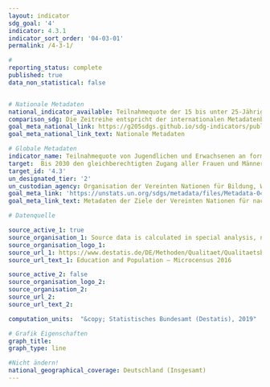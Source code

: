 ```yaml
---
layout: indicator
sdg_goal: '4'
indicator: 4.3.1
indicator_sort_order: '04-03-01'
permalink: /4-3-1/

#
reporting_status: complete
published: true
data_non_statistical: false


# Nationale Metadaten
national_indicator_available: Teilnahmequote der 15 bis unter 25-Jährigen in der formalen und non-formalen Bildung und Ausbildung in den letzten 12 Monaten<br>Teilnahmequote der Erwachsenen in der formalen und non-formalen Bildung und Ausbildung in den letzten 12 Monaten
comparison_sdg: Die Zeitreihe entspricht der internationalen Metadatenbeschreibung.
goal_meta_national_link: https://g205sdgs.github.io/sdg-indicators/public/MetaDe/4.3.1.pdf
goal_meta_national_link_text: Nationale Metadaten

# Globale Metadaten
indicator_name: Teilnahmequote von Jugendlichen und Erwachsenen an formaler und non-formaler Bildung und Ausbildung in den vergangenen 12 Monaten, nach Geschlecht
target:  Bis 2030 den gleichberechtigten Zugang aller Frauen und Männer zu einer erschwinglichen und hochwertigen fachlichen, beruflichen und tertiären Bildung einschließlich universitärer Bildung gewährleisten
target_id: '4.3'
un_designated_tier: '2'
un_custodian_agency: Organisation der Vereinten Nationen für Bildung, Wissenschaft und Kultur - Statistische Behörde (UNESCO-UIS)
goal_meta_link: 'https://unstats.un.org/sdgs/metadata/files/Metadata-04-03-01.pdf'
goal_meta_link_text: Metadaten der Ziele der Vereinten Nationen für nachhaltige Entwicklung

# Datenquelle

source_active_1: true
source_organisation_1: Source data is calculated in special analysis, not publicly available
source_organisation_logo_1:
source_url_1: https://www.destatis.de/DE/Methoden/Qualitaet/Qualitaetsberichte/Bevoelkerung/einfuehrung.html
source_url_text_1: Education and Population – Microcensus 2016

source_active_2: false
source_organisation_logo_2:
source_organisation_2:
source_url_2:
source_url_text_2:

computation_units:  "&copy; Statistisches Bundesamt (Destatis), 2019"

# Grafik Eigenschaften
graph_title:
graph_type: line

#Nicht ändern!
national_geographical_coverage: Deutschland (Insgesamt)
---
```

